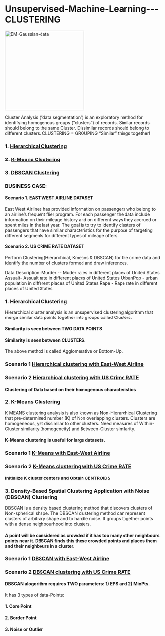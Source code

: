 # Unsupervised-Machine-Learning---CLUSTERING
<a title="Chire, CC BY-SA 3.0 &lt;https://creativecommons.org/licenses/by-sa/3.0&gt;, via Wikimedia Commons" href="https://commons.wikimedia.org/wiki/File:EM-Gaussian-data.svg"><img width="256" alt="EM-Gaussian-data" src="https://upload.wikimedia.org/wikipedia/commons/thumb/d/d8/EM-Gaussian-data.svg/256px-EM-Gaussian-data.svg.png" ></a>

Cluster Analysis (“data segmentation”) is an exploratory method for identifying homogenous groups (“clusters”) of records.
Similar records should belong to the same Cluster. Dissimilar records should belong to different clusters. 
CLUSTERING = GROUPING “Similar” things together!

### 1. [Hierarchical Clustering](#HC)
### 2. [K-Means Clustering](#KM)
### 3. [DBSCAN Clustering](#DC)


### BUSINESS CASE: 
#### Scenario 1. EAST WEST AIRLINE DATASET
East West Airlines has provided information on passengers who belong to an airline’s frequent flier program. For each passenger the data include information on their mileage history and on different ways they accrued or spent miles in the last year. The goal is to try to identify clusters of passengers that have similar characteristics for the purpose of targeting different segments for different types of mileage offers.

#### Scenario 2. US CRIME RATE DATASET
Perform Clustering(Hierarchical, Kmeans & DBSCAN) for the crime data and identify the number of clusters formed and draw inferences.

Data Description:
Murder -- Muder rates in different places of United States
Assualt- Assualt rate in different places of United States
UrbanPop - urban population in different places of United States
Rape - Rape rate in different places of United States



### 1. Hierarchical Clustering <a name="HC"></a>

Hierarchical cluster analysis  is an unsupervised clustering algorithm that merge similar data points together into groups called Clusters.
#### Similarity is seen between TWO DATA POINTS
#### Similarity is seen between CLUSTERS.
The above method is called Agglomerative or Bottom-Up.

### Scenario 1 [Hierarchical clustering with East-West Airline](https://github.com/D4Danny/Hierarchical-Clustering-for-Airline/blob/main/Hierarchical%20Clustering%20for%20East%20West%20Airline.ipynb)

### Scenario 2 [Hierarchical clustering with US Crime RATE](https://github.com/D4Danny/Hierarchical-Clustering-for-US-Crime-Rate/blob/main/Hierarchical%20Clustering%20for%20US%20Crime%20Data.ipynb)


#### Clustering of Data based on their homogenous characteristics





### 2. K-Means Clustering <a name="KM"></a>
K MEANS clustering analysis  is also known as Non-Hierarchical Clustering that pre-determined number (K) of Non overlapping clusters.
Clusters are homogeneous, yet dissimilar to other clusters. 
Need measures of Within-Cluster similarity (homogeneity) and Between-Cluster similarity.
#### K-Means clustering is useful for large datasets.

### Scenario 1 [K-Means with East-West Airline](https://github.com/D4Danny/K-Means-Clustering-for-Airline/blob/main/K%20Mean%20Clustering%20for%20East%20West%20Airline.ipynb)

### Scenario 2 [K-Means clustering with US Crime RATE](https://github.com/D4Danny/K-Means-Clustering-for-US-Crime-Rate/blob/main/K%20Mean%20Clustering%20for%20US%20Crime%20Data.ipynb)


#### Initialize K cluster centers and Obtain CENTROIDS 


### 3. Density-Based Spatial Clustering Application with Noise (DBSCAN) Clustering <a name="DC"></a>
DBSCAN is a density based clustering method that discovers clusters of Non-spherical shape. The DBSCAN clustering method can represent clusters of arbitrary shape and to handle noise. It groups together points with a dense neighbourhood into clusters.

#### A point will be considered as crowded if it has too many other neighbours points near it. DBSCAN finds this these crowded points and places them and their neighbours in a cluster.


### Scenario 1 [DBSCAN with East-West Airline](https://github.com/D4Danny/DBSCAN-Clustering-for-Airline/blob/main/DBSCAN%20Clustering%20for%20East%20West%20Airline.ipynb)

### Scenario 2 [DBSCAN clustering with US Crime RATE](https://github.com/D4Danny/DBSCAN-Clustering-for-US-Crime-Rate/blob/main/DBSCAN%20Clustering%20for%20US%20Crime%20data.ipynb)


#### DBSCAN alogorithm requires TWO parameters: 1) EPS and 2) MinPts. 
It has 3 types of data-Points:
#### 1. Core Point
#### 2. Border Point
#### 3. Noise or Outlier



